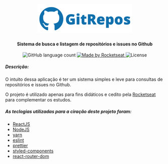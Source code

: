<h1 align="center">
  <img src="/.github/githubrepos_logo.png" alt="GitRepos" />
</h1>

<h4 align="center">
  Sistema de busca e listagem de repositórios e issues no Github
</h4>

<p align="center">
  <img alt="GitHub language count" src="https://img.shields.io/github/languages/count/michelonsouza/rocketseat-desafio-05?color=%231070ad">

  <a href="https://github.com/michelonsouza">
    <img alt="Made by Rocketseat" src="https://img.shields.io/badge/made%20by-Michelon Souza-%231070ad">
  </a>

  <img alt="License" src="https://img.shields.io/badge/license-MIT-%231070ad">
</p>

<h5>Descrição:</h5>
<p>
  O intuito dessa aplicação é ter um sistema simples e leve para consultas de repositórios e issues no Github.
</p>
<p>
  O projeto é utilizado apenas para fins didáticos e cedito pela <a href="https://rocketseat.com.br">Rocketseat</a> para complementar os estudos.
</p>

<h5>As teclogias utilizadas para a ciração deste projeto foram:</h5>

<ul>
  <li><a target="blank" rel="noopener noreferrer" href="https://reactjs.org/">ReactJS</a></li>
  <li><a target="blank" rel="noopener noreferrer" href="https://nodejs.org/en/">NodeJS</a></li>
  <li><a target="blank" rel="noopener noreferrer" href="https://yarnpkg.com/">yarn</a></li>
  <li><a target="blank" rel="noopener noreferrer" href="https://eslint.org/">eslint</a></li>
  <li><a target="blank" rel="noopener noreferrer" href="https://prettier.io/">prettier</a></li>
  <li><a target="blank" rel="noopener noreferrer" href="https://styled-components.com/">styled-components</a></li>
  <li><a target="blank" rel="noopener noreferrer" href="https://reacttraining.com/react-router/">react-router-dom</a></li>
</ul>

